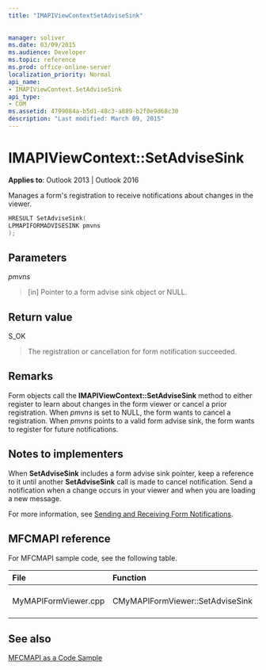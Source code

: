 ```yaml
---
title: "IMAPIViewContextSetAdviseSink"
 
 
manager: soliver
ms.date: 03/09/2015
ms.audience: Developer
ms.topic: reference
ms.prod: office-online-server
localization_priority: Normal
api_name:
- IMAPIViewContext.SetAdviseSink
api_type:
- COM
ms.assetid: 4799084a-b5d1-48c3-a889-b2f0e9d68c30
description: "Last modified: March 09, 2015"
---
```


# IMAPIViewContext::SetAdviseSink

  
  
**Applies to**: Outlook 2013 | Outlook 2016 
  
Manages a form's registration to receive notifications about changes in the viewer. 
  
```cpp
HRESULT SetAdviseSink(
LPMAPIFORMADVISESINK pmvns
);
```

## Parameters

 _pmvns_
  
> [in] Pointer to a form advise sink object or NULL.
    
## Return value

S_OK 
  
> The registration or cancellation for form notification succeeded.
    
## Remarks

Form objects call the **IMAPIViewContext::SetAdviseSink** method to either register to learn about changes in the form viewer or cancel a prior registration. When  _pmvns_ is set to NULL, the form wants to cancel a registration. When  _pmvns_ points to a valid form advise sink, the form wants to register for future notifications. 
  
## Notes to implementers

When **SetAdviseSink** includes a form advise sink pointer, keep a reference to it until another **SetAdviseSink** call is made to cancel notification. Send a notification when a change occurs in your viewer and when you are loading a new message. 
  
For more information, see [Sending and Receiving Form Notifications](sending-and-receiving-form-notifications.md).
  
## MFCMAPI reference

For MFCMAPI sample code, see the following table.
  
|**File**|**Function**|**Comment**|
|:-----|:-----|:-----|
|MyMAPIFormViewer.cpp  <br/> |CMyMAPIFormViewer::SetAdviseSink  <br/> |MFCMAPI implements the **IMAPIViewContext::SetAdviseSink** method in this function.  <br/> |
   
## See also



[MFCMAPI as a Code Sample](mfcmapi-as-a-code-sample.md)

